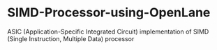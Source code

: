 # SIMD-Processor-using-OpenLane
ASIC (Application-Specific Integrated Circuit) implementation of SIMD (Single Instruction, Multiple Data) processor
